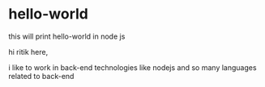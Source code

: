 # hello-world
this will print hello-world in node js


hi ritik here,

i like to work in back-end technologies like nodejs and so many languages related to back-end
